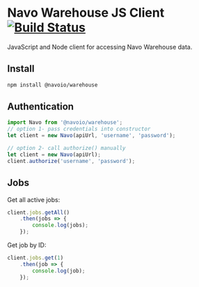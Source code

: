 # Navo Warehouse JS Client [![Build Status](https://travis-ci.org/navoio/warehouse-js.svg?branch=master)](https://travis-ci.org/navoio/warehouse-js)
JavaScript and Node client for accessing Navo Warehouse data.

## Install
```bash
npm install @navoio/warehouse
```

## Authentication
```js
import Navo from '@navoio/warehouse';
// option 1- pass credentials into constructor
let client = new Navo(apiUrl, 'username', 'password');

// option 2- call authorize() manually
let client = new Navo(apiUrl);
client.authorize('username', 'password');
```

## Jobs
Get all active jobs:
```js
client.jobs.getAll()
    .then(jobs => {
        console.log(jobs);
    });
```

Get job by ID:
```js
client.jobs.get(1)
    .then(job => {
        console.log(job);
    });
```